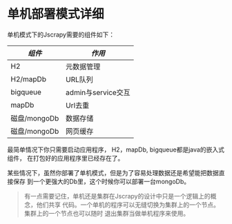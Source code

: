 # 单机部署模式详细

单机模式下的Jscrapy需要的组件如下：

| *组件*       | *作用*            |
| ---------- | --------------- |
| H2         | 元数据管理           |
| H2/mapDb   | URL队列           |
| bigqueue   | admin与service交互 |
| mapDb      | Url去重           |
| 磁盘/mongoDb | 数据存储            |
| 磁盘/mongoDb | 网页缓存            |



最简单情况下你只需要启动应用程序， H2，mapDb, bigqueue都是java的嵌入式组件，
在打包好的应用程序里已经存在了。

某些情况下，虽然你部署了单机模式，但是为了容易处理数据还是希望能把数据直接保存
到一个更强大的Db里，这个时候你可以部署一台mongoDb。

> 有一点需要记住，单机还是集群在Jscrapy的设计中只是一个逻辑上的概念，他们共享
代码。一个单机的程序可以无缝切换为集群上的一个节点。集群上的一个节点也可以随时
退出集群当做单机程序来使用。